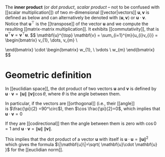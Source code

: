 
The **inner product** (or *dot product*, *scalar product* – not to be confused with [[scalar multiplication]]) of two $m$-dimensional [[vector|vectors]] $\mathbf{u}, \mathbf{v}$ is defined as below and can alternatively be denoted with $\langle \mathbf{u}, \mathbf{v} \rangle$ or $\mathbf{u} \cdot \mathbf{v}$. Notice that $\mathbf{u}^{\top}$ is the [[transpose]] of the vector $\mathbf{u}$ and we compute the resulting [[matrix-matrix multiplication]]. It exhibits [[commutativity]], that is $\mathbf{u}^{\top} \mathbf{v}=\mathbf{v}^{\top} \mathbf{u}$.
$$
\mathbf{u}^{\top} \mathbf{v} = \sum_{i=1}^{m}{u_{i}v_{i}} =
\begin{bmatrix}
v_{1}, \dots, v_{m} \\

\end{bmatrix}
\cdot
\begin{bmatrix}
w_{1}, \\
\vdots \\
w_{m}
\end{bmatrix}
$$


# Geometric definition

In [[euclidian space]], the dot product of two vectors $\mathbf{u}$ and $\mathbf{v}$ is defined by $\mathbf{u} \cdot \mathbf{v} = \|\mathbf{u}\| \ \|\mathbf{v}\| \cos\theta$, where $\theta$ is the angle between them.

In particular, if the vectors are [[orthogonal]] (i.e., their [[angle]] is $\frac{\pi}{2} =90^\circ$), then $\cos \frac{\pi}{2}=0$, which implies that $\mathbf{u}\cdot \mathbf{v} =0$

If they are [[codirectional]] then the angle between them is zero with $\cos 0=1$ and $\mathbf{u}\cdot \mathbf{v}=\|\mathbf{u}\| \ \|\mathbf{v}\|$. 

This implies that the dot product of a vector $\mathbf{u}$ with itself is $\mathbf{u}\cdot \mathbf{u}=\|\mathbf{u}\|^2$ which gives the formula $\|\mathbf{u}\|=\sqrt{ \mathbf{u}\cdot \mathbf{u} }$ for the [[euclidian norm]].



